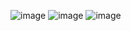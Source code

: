 ![image](https://github.com/faransyah/Tugas10_20220140162/assets/126549009/4dd3bc42-a342-45a0-85ff-0e499e32e615)
![image](https://github.com/faransyah/Tugas10_20220140162/assets/126549009/b206bd51-4340-4ce4-894f-b330303675e2)
![image](https://github.com/faransyah/Tugas10_20220140162/assets/126549009/af29382c-203e-4436-9f5b-6f632ae54651)
